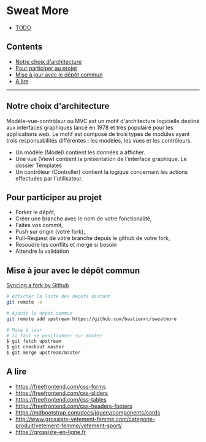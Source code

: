 # Sweat More <!-- omit in toc -->

- [TODO](TODO.md)

## Contents <!-- omit in toc -->

- [Notre choix d'architecture](#notre-choix-darchitecture)
- [Pour participer au projet](#pour-participer-au-projet)
- [Mise à jour avec le dépôt commun](#mise-à-jour-avec-le-dépôt-commun)
- [A lire](#a-lire)

---

## Notre choix d'architecture

Modèle-vue-contrôleur ou MVC est un motif d'architecture logicielle destiné aux interfaces graphiques lancé en 1978 et très populaire pour les applications web. Le motif est composé de trois types de modules ayant trois responsabilités différentes : les modèles, les vues et les contrôleurs.

- Un modèle (Model) contient les données à afficher.
- Une vue (View) contient la présentation de l'interface graphique. Le dossier Templates
- Un contrôleur (Controller) contient la logique concernant les actions effectuées par l'utilisateur.

## Pour participer au projet

- Forker le dépôt,
- Créer une branche avec le nom de votre fonctionalité,
- Faites vos commit,
- Push sur origin (votre fork),
- Pull-Request de votre branche depuis le github de votre fork,
- Resoudre les conflits et merge si besoin
- Attendre la validation

## Mise à jour avec le dépôt commun

[Syncing a fork by Github](https://help.github.com/en/articles/syncing-a-fork)

```sh
# Afficher la liste des depots distant
git remote -v

# Ajoute le depot commun
git remote add upstream https://github.com/bastienrc/sweatmore

# Mise à jour
# Il faut se positionner sur master
$ git fetch upstream
$ git checkout master
$ git merge upstream/master
```

## A lire

- https://freefrontend.com/css-forms
- https://freefrontend.com/css-sliders
- https://freefrontend.com/css-tables
- https://freefrontend.com/css-headers-footers
- https://mdbootstrap.com/docs/jquery/components/cards
- http://www.grossiste-vetement-femme.com/categorie-produit/vetement-femme/vetement-sport/
- https://grossiste-en-ligne.fr
